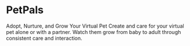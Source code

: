 # PetPals
Adopt, Nurture, and Grow Your Virtual Pet
Create and care for your virtual pet alone or with a partner. Watch them grow from baby to adult through consistent care and interaction.


